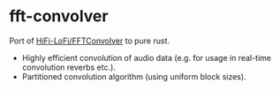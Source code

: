 # fft-convolver

Port of [HiFi-LoFi/FFTConvolver](https://github.com/HiFi-LoFi/FFTConvolver) to pure rust.

- Highly efficient convolution of audio data (e.g. for usage in real-time convolution reverbs etc.).
- Partitioned convolution algorithm (using uniform block sizes).
